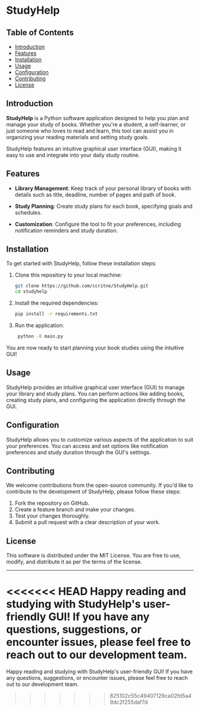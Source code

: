 # StudyHelp

## Table of Contents

- [Introduction](#introduction)
- [Features](#features)
- [Installation](#installation)
- [Usage](#usage)
- [Configuration](#configuration)
- [Contributing](#contributing)
- [License](#license)

## Introduction

**StudyHelp** is a Python software application designed to help you plan and manage your study of books. Whether you're a student, a self-learner, or just someone who loves to read and learn, this tool can assist you in organizing your reading materials and setting study goals.

StudyHelp features an intuitive graphical user interface (GUI), making it easy to use and integrate into your daily study routine.

## Features

- **Library Management**: Keep track of your personal library of books with details such as title, deadline, number of pages and path of book.

- **Study Planning**: Create study plans for each book, specifying goals and schedules.

- **Customization**: Configure the tool to fit your preferences, including notification reminders and study duration.

## Installation

To get started with StudyHelp, follow these installation steps:

1. Clone this repository to your local machine:

   ```bash
   git clone https://github.com/ccritne/StudyHelp.git
   cd studyhelp
   ```
2. Install the required dependencies:
    ```bash
    pip install -r requirements.txt
    ```
3. Run the application:
   ```bash
    python -B main.py
   ```

You are now ready to start planning your book studies using the intuitive GUI!

## Usage

StudyHelp provides an intuitive graphical user interface (GUI) to manage your library and study plans. You can perform actions like adding books, creating study plans, and configuring the application directly through the GUI.

## Configuration

StudyHelp allows you to customize various aspects of the application to suit your preferences. You can access and set options like notification preferences and study duration through the GUI's settings.

## Contributing

We welcome contributions from the open-source community. If you'd like to contribute to the development of StudyHelp, please follow these steps:

1. Fork the repository on GitHub.
2. Create a feature branch and make your changes.
3. Test your changes thoroughly.
4. Submit a pull request with a clear description of your work.

## License

This software is distributed under the MIT License. You are free to use, modify, and distribute it as per the terms of the license.

---

<<<<<<< HEAD
Happy reading and studying with StudyHelp's user-friendly GUI! If you have any questions, suggestions, or encounter issues, please feel free to reach out to our development team.
=======
Happy reading and studying with StudyHelp's user-friendly GUI! If you have any questions, suggestions, or encounter issues, please feel free to reach out to our development team.
>>>>>>> 825102c55c49407129ca02fd5a49dc2f255daf7d
